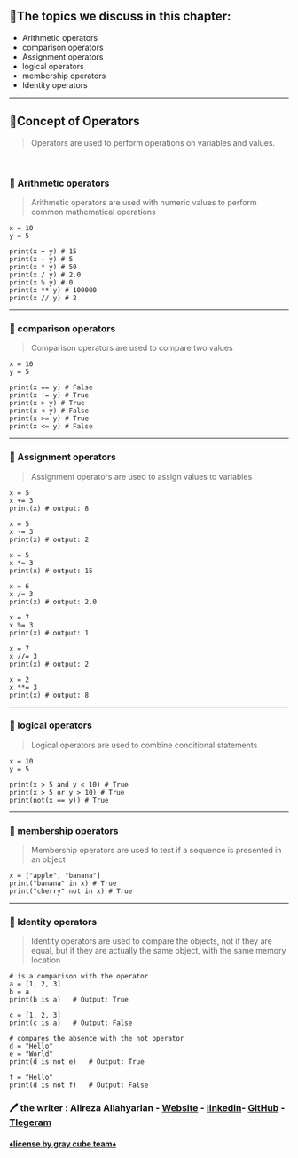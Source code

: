## 🔹The topics we discuss in this chapter:

- Arithmetic operators
- comparison operators
- Assignment operators
- logical operators
- membership operators
- Identity operators

***

## 💎Concept of Operators
> Operators are used to perform operations on variables and values.

</br>

### 💢 Arithmetic operators
> Arithmetic operators are used with numeric values to perform common mathematical operations

```python:
x = 10
y = 5

print(x + y) # 15
print(x - y) # 5
print(x * y) # 50
print(x / y) # 2.0
print(x % y) # 0
print(x ** y) # 100000
print(x // y) # 2
```

*** 

### 💢 comparison operators
> Comparison operators are used to compare two values

```python:
x = 10
y = 5

print(x == y) # False
print(x != y) # True
print(x > y) # True
print(x < y) # False
print(x >= y) # True
print(x <= y) # False
```

*** 

### 💢 Assignment operators
> Assignment operators are used to assign values to variables

```python:
x = 5
x += 3
print(x) # output: 8

x = 5
x -= 3
print(x) # output: 2

x = 5
x *= 3
print(x) # output: 15

x = 6
x /= 3
print(x) # output: 2.0

x = 7
x %= 3
print(x) # output: 1

x = 7
x //= 3
print(x) # output: 2

x = 2
x **= 3
print(x) # output: 8
```

*** 

### 💢 logical operators
> Logical operators are used to combine conditional statements

```python:
x = 10
y = 5

print(x > 5 and y < 10) # True
print(x > 5 or y > 10) # True
print(not(x == y)) # True
```

*** 

### 💢 membership operators
> Membership operators are used to test if a sequence is presented in an object

```python:
x = ["apple", "banana"]
print("banana" in x) # True
print("cherry" not in x) # True
```

*** 

### 💢 Identity operators
> Identity operators are used to compare the objects, not if they are equal, but if they are actually the same object, with the same memory location

```python:
# is a comparison with the operator
a = [1, 2, 3]
b = a
print(b is a)   # Output: True

c = [1, 2, 3]
print(c is a)   # Output: False

# compares the absence with the not operator
d = "Hello"
e = "World"
print(d is not e)   # Output: True

f = "Hello"
print(d is not f)   # Output: False
```

### 🖊 the writer : Alireza Allahyarian - [Website](http://microhex.info/) - [linkedin](https://www.linkedin.com/in/alireza-allahyarian-658658258/)- [GitHub](https://github.com/graymicro) - [Tlegeram](https://t.me/graycubeteam) 

#### **[♦️license by gray cube team♦️](graycubeteam.github.io)**

